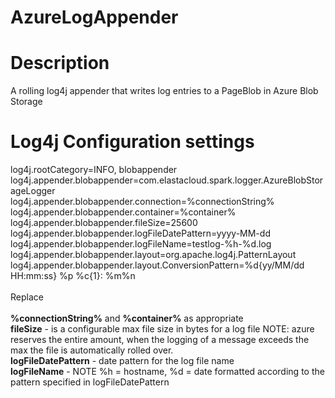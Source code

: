 AzureLogAppender
================

Description
==

A rolling log4j appender that writes log entries to a PageBlob in Azure Blob Storage<br>

Log4j Configuration settings
==

log4j.rootCategory=INFO, blobappender<br>
log4j.appender.blobappender=com.elastacloud.spark.logger.AzureBlobStorageLogger<br>
log4j.appender.blobappender.connection=%connectionString%<br>
log4j.appender.blobappender.container=%container%<br>
log4j.appender.blobappender.fileSize=25600<br>
log4j.appender.blobappender.logFileDatePattern=yyyy-MM-dd<br>
log4j.appender.blobappender.logFileName=testlog-%h-%d.log<br>
log4j.appender.blobappender.layout=org.apache.log4j.PatternLayout<br>
log4j.appender.blobappender.layout.ConversionPattern=%d{yy/MM/dd HH:mm:ss} %p %c{1}: %m%n<br>
<br>
Replace<br> 
<br>
<b>%connectionString%</b> and <b>%container%</b> as appropriate<br>
<b>fileSize</b> - is a configurable max file size in bytes for a log file NOTE: azure reserves the entire amount, when the logging of a message exceeds the max the file is automatically rolled over.<br>
<b>logFileDatePattern</b> - date pattern for the log file name<br>
<b>logFileName</b> - NOTE %h = hostname, %d = date formatted according to the pattern specified in logFileDatePattern<br>
